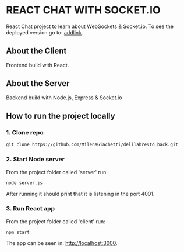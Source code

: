 # REACT CHAT WITH SOCKET.IO
React Chat project to learn about WebSockets & Socket.io. To see the deployed version go to: [addlink](addlink).


## About the Client
Frontend build with React.

## About the Server
Backend build with Node.js, Express & Socket.io

## How to run the project locally

### 1. Clone repo

    git clone https://github.com/MilenaGiachetti/delilahresto_back.git

### 2. Start Node server
From the project folder called 'server' run:

    node server.js

After running it should print that it is listening in the port 4001.

### 3. Run React app
From the project folder called 'client' run:

    npm start     

The app can be seen in: [http://localhost:3000](http://localhost:3000).